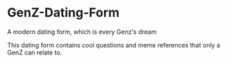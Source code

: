 # GenZ-Dating-Form

A modern dating form, which is every Genz's dream

This dating form contains cool questions and meme references that only a GenZ can relate to. 
